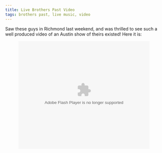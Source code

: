 ```yaml
---
title: Live Brothers Past Video
tags: brothers past, live music, video
---
```

Saw these guys in Richmond last weekend, and was thrilled to see such a well produced video of an Austin show of theirs existed! Here it is:

<div style="text-align:center;">
  <object classid="clsid:d27cdb6e-ae6d-11cf-96b8-444553540000" codebase="http://download.macromedia.com/pub/shockwave/cabs/flash/swflash.cab#version=9,0,0,0" width="420" height="345" id="flvPlayer" align="middle"><param name="allowScriptAccess" value="sameDomain" /><param name="allowFullScreen" value="false" /><param name="movie" value="http://www.roxwel.com/flashplayer/flvPlayer.swf?embed=true&site=www.roxwel.com&filename=brotherspastliveperformance&embed=true&level=" /><param name="quality" value="high" /><param name="bgcolor" value="#000000" />	<embed src="http://www.roxwel.com/flashplayer/flvPlayer.swf?embed=true&site=www.roxwel.com&filename=brotherspastliveperformance&embed=true&level=" quality="high" bgcolor="#000000" width="420" height="345" name="flvPlayer" align="middle" allowScriptAccess="sameDomain" allowFullScreen="false" type="application/x-shockwave-flash" pluginspage="http://www.macromedia.com/go/getflashplayer" /></object>
</div>